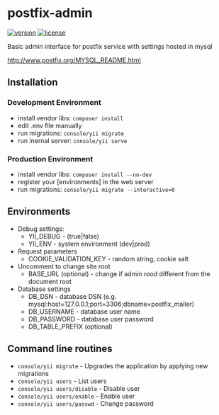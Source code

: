 # postfix-admin

[![version][release-badge]][release]
[![license][license-badge]][license]

Basic admin interface for postfix service with settings hosted in mysql

http://www.postfix.org/MYSQL_README.html

## Installation

### Development Environment

* install vendor libs: `composer install`
* edit .env file manually
* run migrations: `console/yii migrate`
* run inernal server: `console/yii serve`

### Production Environment

* install vendor libs: `composer install --no-dev`
* register your [environments] in the web server
* run migrations: `console/yii migrate --interactive=0`


## Environments
* Debug settings:
  * YII_DEBUG - (true|false)
  * YII_ENV - system environment (dev|prod)
* Request parameters
  * COOKIE_VALIDATION_KEY - random string, cookie salt
* Uncomment to change site root
  * BASE_URL (optional) - change if admin rood different from the document root
* Database settings
  * DB_DSN - database DSN (e.g. mysql:host=127.0.0.1;port=3306;dbname=postfix_mailer)
  * DB_USERNAME - database user name
  * DB_PASSWORD - database user password
  * DB_TABLE_PREFIX (optional)


## Command line routines

* `console/yii migrate` - Upgrades the application by applying new migrations
* `console/yii users` - List users
* `console/yii users/disable` - Disable user
* `console/yii users/enable` - Enable user
* `console/yii users/passwd` - Change password


[release]: https://github.com/svyatoslav-kubakh/postfix-admin/releases
[release-badge]: https://img.shields.io/github/release/svyatoslav-kubakh/postfix-admin.svg
[license]: https://opensource.org/licenses/BSD-2-Clause
[license-badge]: https://img.shields.io/badge/License-BSD%202--Clause-orange.svg
